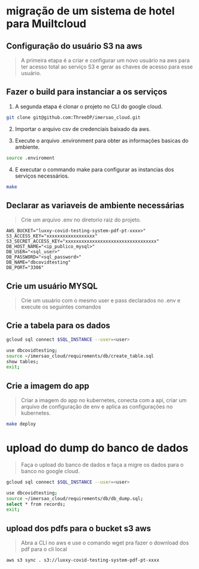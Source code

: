 # migração de um sistema de hotel para Muiltcloud


## Configuração do usuário S3 na aws
> A primeira etapa é a criar e configurar um novo usuário na aws para ter acesso total ao serviço S3 e gerar as chaves de acesso para esse usuário.

## Fazer o build para instanciar a os serviços

1. A segunda etapa é clonar o projeto no CLI do google cloud.

```sh
git clone git@github.com:ThreeDP/imersao_cloud.git
```

2. Importar o arquivo csv de credenciais baixado da aws.

3. Execute o arquivo .environment para obter as informações basicas do ambiente.

```sh
source .enviroment
```

4. E executar o commando make para configurar as instancias dos serviços necessários.

```sh
make
```

## Declarar as variaveis de ambiente necessárias
> Crie um arquivo .env no diretorio raiz do projeto.

```
AWS_BUCKET="luxxy-covid-testing-system-pdf-pt-xxxx>"
S3_ACCESS_KEY="xxxxxxxxxxxxxxxxxx"
S3_SECRET_ACCESS_KEY="xxxxxxxxxxxxxxxxxxxxxxxxxxxxxxxxxx"
DB_HOST_NAME="<ip_publico_mysql>"
DB_USER="<sql_user>"
DB_PASSWORD="<sql_password>"
DB_NAME="dbcovidtesting"
DB_PORT="3306"
```

## Crie um usuário MYSQL
> Crie um usuário com o mesmo user e pass declarados no .env e execute os seguintes comandos

## Crie a tabela para os dados

```sh
gcloud sql connect $SQL_INSTANCE --user=<user>
```

```sh
use dbcovidtesting;
source ~/imersao_cloud/requirements/db/create_table.sql
show tables;
exit;
```

## Crie a imagem do app
> Criar a imagem do app no kubernetes, conecta com a api, criar um arquivo de configuração de env e aplica as configurações no kubernetes.

```sh
make deploy
```

# upload do dump do banco de dados
> Faça o upload do banco de dados e faça a migre os dados para o banco no google cloud.

```sh
gcloud sql connect $SQL_INSTANCE --user=<user>
```

```sh
use dbcovidtesting;
source ~/imersao_cloud/requirements/db/db_dump.sql;
select * from records;
exit;
```

## upload dos pdfs para o bucket s3 aws
> Abra a CLI no aws e use o comando wget pra fazer o download dos pdf para o cli local

```
aws s3 sync . s3://luxxy-covid-testing-system-pdf-pt-xxxx
```